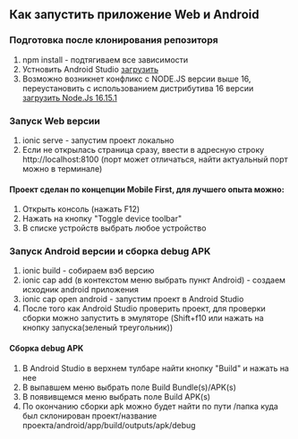 ## Как запустить приложение Web и Android
### Подготовка после клонирования репозиторя
1. npm install - подтягиваем все зависимости
2. Устновить Android Studio [загрузить](https://developer.android.com/studio)
3. Возможно возникнет конфликс с NODE.JS версии выше 16, переустановить с использованием дистрибутива 16 версии [загрузить Node.Js 16.15.1](https://nodejs.org/en/blog/release/v16.15.1)
### Запуск Web версии
1. ionic serve - запустим проект локально
2. Если не открылась страница сразу, ввести в адресную строку http://localhost:8100 (порт может отличаться, найти актуальный порт можно в терминале)
#### Проект сделан по концепции Mobile First, для лучшего опыта можно:
1. Открыть консоль (нажать F12)
2. Нажать на кнопку "Toggle device toolbar"
3. В списке устройств выбрать любое устройство
### Запуск Android версии и сборка debug APK
1. ionic build - собираем вэб версию
2. ionic cap add (в контекстом меню выбрать пункт Android) - создаем исходник android приложения
3. ionic cap open android - запустим проект в Android Studio
4. После того как Android Studio проверить проект, для проверки сборки можно запустить в эмуляторе (Shift+f10 или нажать на кнопку запуска(зеленый треугольник))
#### Сборка debug APK
1. В Android Studio в верхнем тулбаре найти кнопку "Build" и нажать на нее
2. В выпавшем меню выбрать поле Build Bundle(s)/APK(s)
3. В появивщемся меню выбрать поле Build APK(s)
4. По окончанию сборки apk можно будет найти по пути /папка куда был склонирован проект/название проекта/android/app/build/outputs/apk/debug
